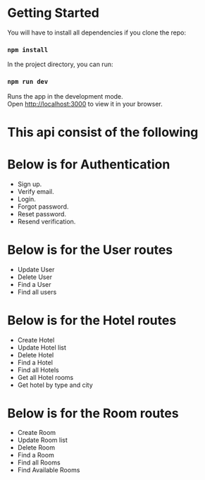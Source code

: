 # Getting Started

You will have to install all dependencies if you clone the repo:

### `npm install`

In the project directory, you can run:

### `npm run dev` 

Runs the app in the development mode.\
Open [http://localhost:3000](http://localhost:3000) to view it in your browser.

#  This api consist of the following

# Below is for Authentication 
- Sign up.
- Verify email.
- Login.
- Forgot password.
- Reset password.
- Resend verification.

# Below is for the User routes
- Update User
- Delete User
- Find a User
- Find all users


# Below is for the Hotel routes
- Create Hotel
- Update Hotel list
- Delete Hotel
- Find a Hotel
- Find all Hotels
- Get all Hotel rooms
- Get hotel by type and city

# Below is for the Room routes
- Create Room
- Update Room list
- Delete Room
- Find a Room
- Find all Rooms
- Find Available Rooms
